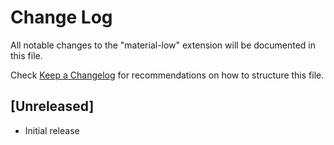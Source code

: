 # Change Log

All notable changes to the "material-low" extension will be documented in this file.

Check [Keep a Changelog](http://keepachangelog.com/) for recommendations on how to structure this file.

## [Unreleased]

- Initial release
